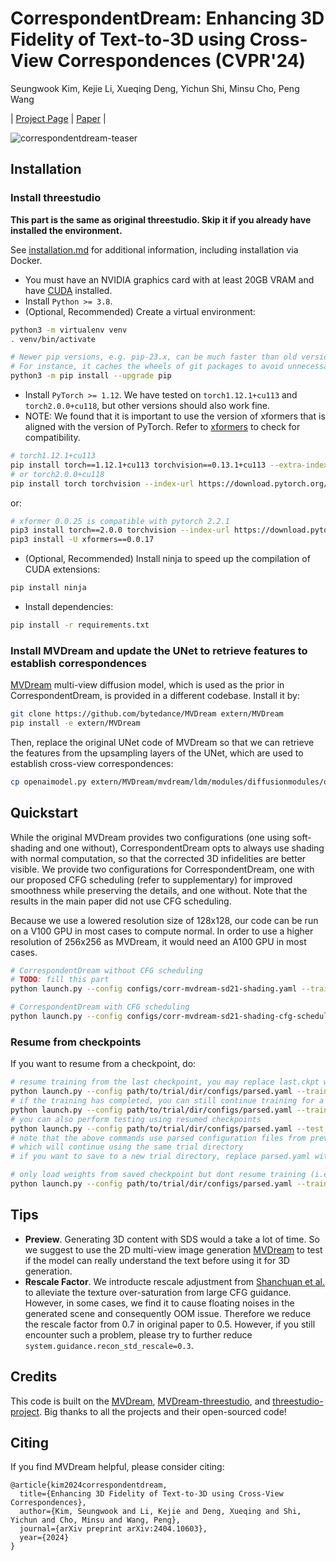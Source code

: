# CorrespondentDream: Enhancing 3D Fidelity of Text-to-3D using Cross-View Correspondences (CVPR'24)
Seungwook Kim, Kejie Li, Xueqing Deng, Yichun Shi, Minsu Cho, Peng Wang

| [Project Page](https://wookiekim.github.io/CorrespondentDream/) | [Paper](https://arxiv.org/abs/2404.10603) |

![correspondentdream-teaser](./CorrespondentDream_qual.jpg)

## Installation

### Install threestudio

**This part is the same as original threestudio. Skip it if you already have installed the environment.**

See [installation.md](docs/installation.md) for additional information, including installation via Docker.

- You must have an NVIDIA graphics card with at least 20GB VRAM and have [CUDA](https://developer.nvidia.com/cuda-downloads) installed.
- Install `Python >= 3.8`.
- (Optional, Recommended) Create a virtual environment:

```sh
python3 -m virtualenv venv
. venv/bin/activate

# Newer pip versions, e.g. pip-23.x, can be much faster than old versions, e.g. pip-20.x.
# For instance, it caches the wheels of git packages to avoid unnecessarily rebuilding them later.
python3 -m pip install --upgrade pip
```

- Install `PyTorch >= 1.12`. We have tested on `torch1.12.1+cu113` and `torch2.0.0+cu118`, but other versions should also work fine.
- NOTE: We found that it is important to use the version of xformers that is aligned with the version of PyTorch. Refer to [xformers](https://github.com/facebookresearch/xformers) to check for compatibility.

```sh
# torch1.12.1+cu113
pip install torch==1.12.1+cu113 torchvision==0.13.1+cu113 --extra-index-url https://download.pytorch.org/whl/cu113
# or torch2.0.0+cu118
pip install torch torchvision --index-url https://download.pytorch.org/whl/cu118
```

or:

```sh
# xformer 0.0.25 is compatible with pytorch 2.2.1
pip3 install torch==2.0.0 torchvision --index-url https://download.pytorch.org/whl/cu118
pip3 install -U xformers==0.0.17
```

- (Optional, Recommended) Install ninja to speed up the compilation of CUDA extensions:

```sh
pip install ninja
```

- Install dependencies:

```sh
pip install -r requirements.txt
```

### Install MVDream and update the UNet to retrieve features to establish correspondences
[MVDream](https://github.com/bytedance/MVDream) multi-view diffusion model, which is used as the prior in CorrespondentDream, is provided in a different codebase. Install it by:

```sh
git clone https://github.com/bytedance/MVDream extern/MVDream
pip install -e extern/MVDream 
```

Then, replace the original UNet code of MVDream so that we can retrieve the features from the upsampling layers of the UNet, which are used to establish cross-view correspondences:

```sh
cp openaimodel.py extern/MVDream/mvdream/ldm/modules/diffusionmodules/openaimodel.py
```


## Quickstart

While the original MVDream provides two configurations (one using soft-shading and one without), CorrespondentDream opts to always use shading with normal computation, so that the corrected 3D infidelities are better visible.
We provide two configurations for CorrespondentDream, one with our proposed CFG scheduling (refer to supplementary) for improved smoothness while preserving the details, and one without.
Note that the results in the main paper did not use CFG scheduling.

Because we use a lowered resolution size of 128x128, our code can be run on a V100 GPU in most cases to compute normal. In order to use a higher resolution of 256x256 as MVDream, it would need an A100 GPU in most cases.

```sh
# CorrespondentDream without CFG scheduling
# TODO: fill this part
python launch.py --config configs/corr-mvdream-sd21-shading.yaml --train --gpu 0 system.prompt_processor.prompt="An astronaut riding a horse"

# CorrespondentDream with CFG scheduling
python launch.py --config configs/corr-mvdream-sd21-shading-cfg-scheduling.yaml --train --gpu 0 system.prompt_processor.prompt="An astronaut riding a horse"
```

### Resume from checkpoints

If you want to resume from a checkpoint, do:

```sh
# resume training from the last checkpoint, you may replace last.ckpt with any other checkpoints
python launch.py --config path/to/trial/dir/configs/parsed.yaml --train --gpu 0 resume=path/to/trial/dir/ckpts/last.ckpt
# if the training has completed, you can still continue training for a longer time by setting trainer.max_steps
python launch.py --config path/to/trial/dir/configs/parsed.yaml --train --gpu 0 resume=path/to/trial/dir/ckpts/last.ckpt trainer.max_steps=20000
# you can also perform testing using resumed checkpoints
python launch.py --config path/to/trial/dir/configs/parsed.yaml --test --gpu 0 resume=path/to/trial/dir/ckpts/last.ckpt
# note that the above commands use parsed configuration files from previous trials
# which will continue using the same trial directory
# if you want to save to a new trial directory, replace parsed.yaml with raw.yaml in the command

# only load weights from saved checkpoint but dont resume training (i.e. dont load optimizer state):
python launch.py --config path/to/trial/dir/configs/parsed.yaml --train --gpu 0 system.weights=path/to/trial/dir/ckpts/last.ckpt
```

## Tips
- **Preview**. Generating 3D content with SDS would a take a lot of time. So we suggest to use the 2D multi-view image generation [MVDream](https://github.com/bytedance/MVDream) to test if the model can really understand the text before using it for 3D generation.
- **Rescale Factor**. We introducte rescale adjustment from [Shanchuan et al.](https://arxiv.org/abs/2305.08891) to alleviate the texture over-saturation from large CFG guidance. However, in some cases, we find it to cause floating noises in the generated scene and consequently OOM issue. Therefore we reduce the rescale factor from 0.7 in original paper to 0.5. However, if you still encounter such a problem, please try to further reduce `system.guidance.recon_std_rescale=0.3`.

## Credits

This code is built on the [MVDream](https://github.com/bytedance/MVDream), [MVDream-threestudio](https://github.com/bytedance/MVDream-threestudio), and [threestudio-project](https://github.com/threestudio-project/threestudio). 
Big thanks to all the projects and their open-sourced code!

## Citing

If you find MVDream helpful, please consider citing:

```
@article{kim2024correspondentdream,
  title={Enhancing 3D Fidelity of Text-to-3D using Cross-View Correspondences},
  author={Kim, Seungwook and Li, Kejie and Deng, Xueqing and Shi, Yichun and Cho, Minsu and Wang, Peng},
  journal={arXiv preprint arXiv:2404.10603},
  year={2024}
}
```
